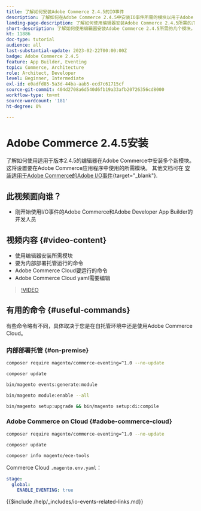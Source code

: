 ```yaml
---
title: 了解如何安装Adobe Commerce 2.4.5的IO事件
description: 了解如何在Adobe Commerce 2.4.5中安装IO事件所需的模块以用于Adobe Developer App Builder
landing-page-description: 了解如何使用编辑器安装Adobe Commerce 2.4.5所需的几个模块。
short-description: 了解如何使用编辑器安装Adobe Commerce 2.4.5所需的几个模块。
kt: 11886
doc-type: tutorial
audience: all
last-substantial-update: 2023-02-22T00:00:00Z
badge: Adobe Commerce 2.4.5
feature: App Builder, Eventing
topic: Commerce, Architecture
role: Architect, Developer
level: Beginner, Intermediate
exl-id: e0adfd85-5a3d-44ba-aab5-ecd7c61715cf
source-git-commit: 404d2708a6d540d6fb19a33afb20726356cd8000
workflow-type: tm+mt
source-wordcount: '181'
ht-degree: 0%

---
```


# Adobe Commerce 2.4.5安装

了解如何使用适用于版本2.4.5的编辑器在Adobe Commerce中安装多个新模块。这将设置要在Adobe Commerce应用程序中使用的所需模块。 其他文档可在 [安装适用于Adobe Commerce的Adobe I/O事件](https://developer.adobe.com/commerce/events/get-started/installation/){target="_blank"}.

## 此视频面向谁？

* 刚开始使用I/O事件的Adobe Commerce和Adobe Developer App Builder的开发人员

## 视频内容 {#video-content}

* 使用编辑器安装所需模块
* 要为内部部署托管运行的命令
* Adobe Commerce Cloud要运行的命令
* Adobe Commerce Cloud yaml需要编辑

>[!VIDEO](https://video.tv.adobe.com/v/3415794?quality=12&learn=on)

## 有用的命令 {#useful-commands}

有些命令略有不同，具体取决于您是在自托管环境中还是使用Adobe Commerce Cloud。

### 内部部署托管 {#on-premise}

```bash
composer require magento/commerce-eventing=^1.0 --no-update

composer update

bin/magento events:generate:module

bin/magento module:enable --all

bin/magento setup:upgrade && bin/magento setup:di:compile
```

### Adobe Commerce on Cloud {#adobe-commerce-cloud}

```bash
composer require magento/commerce-eventing=^1.0 --no-update

composer update

composer info magento/ece-tools
```

Commerce Cloud `.magento.env.yaml`：

```yaml
stage:
  global:
    ENABLE_EVENTING: true
```

{{$include /help/_includes/io-events-related-links.md}}
